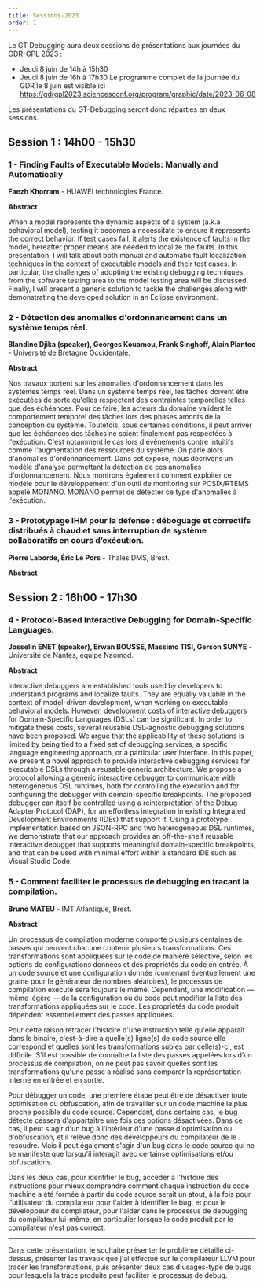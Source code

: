 ```yaml
---
title: Sessions-2023
order: 1
---
```

Le GT Debugging aura deux sessions de présentations aux journées du GDR-GPL 2023 :
- Jeudi 8 juin de 14h à 15h30
- Jeudi 8 juin de 16h à 17h30
Le programme complet de la journée du GDR le 8 juin est visible ici https://gdrgpl2023.sciencesconf.org/program/graphic/date/2023-06-08

Les présentations du GT-Debugging seront donc réparties en deux sessions.

## Session 1 : 14h00 - 15h30

### 1 - Finding Faults of Executable Models: Manually and Automatically

**Faezh Khorram** - HUAWEI technologies France.

**Abstract**

When a model represents the dynamic aspects of a system (a.k.a behavioral model), testing it becomes a necessitate to ensure it represents the correct behavior. If test cases fail, it alerts the existence of faults in the model, hereafter proper means are needed to localize the faults. In this presentation, I will talk about both manual and automatic fault localization techniques in the context of executable models and their test cases. In particular, the challenges of adopting the existing debugging techniques from the software testing area to the model testing area will be discussed. Finally, I will present a generic solution to tackle the challenges along with demonstrating the developed solution in an Eclipse environment.


### 2 - Détection des anomalies d'ordonnancement dans un système temps réel.

**Blandine Djika (speaker), Georges Kouamou, Frank Singhoff, Alain Plantec** - Université de Bretagne Occidentale.

**Abstract**

Nos travaux portent sur les anomalies d'ordonnancement dans les systèmes temps réel. Dans un système temps réel, les tâches doivent être exécutées de sorte qu'elles respectent des contraintes temporelles telles que des échéances. Pour ce faire, les acteurs du domaine valident le comportement temporel des tâches lors des phases amonts de la conception du système. Toutefois, sous certaines conditions, il peut arriver que les échéances des tâches ne soient finalement pas respectées à l'exécution. C'est notamment le cas lors d'évènements contre intuitifs comme l'augmentation des ressources du système. On parle alors d'anomalies d'ordonnancement. Dans cet exposé, nous décrivons un modèle d'analyse permettant  la détection de ces anomalies d'ordonnancement. Nous montrons également comment exploiter ce modèle pour le développement d'un outil de monitoring sur POSIX/RTEMS appelé MONANO. MONANO permet de détecter ce type d'anomalies à l'exécution.

### 3 - Prototypage IHM pour la défense : déboguage et correctifs distribués à chaud et sans interruption de système collaboratifs en cours d’exécution.

**Pierre Laborde, Éric Le Pors** - Thales DMS, Brest.

**Abstract**

## Session 2 : 16h00 - 17h30

### 4 - Protocol-Based Interactive Debugging for Domain-Specific Languages.

**Josselin ENET (speaker), Erwan BOUSSE, Massimo TISI, Gerson SUNYE** - Université de Nantes, équipe Naomod.

**Abstract**

Interactive debuggers are established tools used by developers to understand programs and localize faults.
They are equally valuable in the context of model-driven development, when working on executable behavioral models.
However, development costs of interactive debuggers for Domain-Specific Languages (DSLs) can be significant. In order to mitigate these costs, several reusable DSL-agnostic debugging solutions have been proposed.
We argue that the applicability of these solutions is limited by being tied to a fixed set of debugging services, a specific language engineering approach, or a particular user interface.
In this paper, we present a novel approach to provide interactive debugging services for executable DSLs through a reusable generic architecture.
We propose a protocol allowing a generic interactive debugger to communicate with heterogeneous DSL runtimes, both for controlling the execution and for configuring the debugger with domain-specific breakpoints.
The proposed debugger can itself be controlled using a reinterpretation of the Debug Adapter Protocol (DAP), for an effortless integration in existing Integrated Development Environments (IDEs) that support it.
Using a prototype implementation based on JSON-RPC and two heterogeneous DSL runtimes, we demonstrate that our approach provides an off-the-shelf reusable interactive debugger that supports meaningful domain-specific breakpoints, and that can be used with minimal effort within a standard IDE such as Visual Studio Code.


### 5 - Comment faciliter le processus de debugging en tracant la compilation.

**Bruno MATEU** - IMT Atlantique, Brest.

**Abstract**

Un processus de compilation moderne comporte plusieurs centaines de passes qui
peuvent chacune contenir plusieurs transformations. Ces transformations sont
appliquées sur le code de manière sélective, selon les options de configurations
données et des propriétés du code en entrée. À un code source et une
configuration donnée (contenant éventuellement une graine pour le générateur de
nombres aléatoires), le processus de compilation exécuté sera toujours le même.
Cependant, une modification — même légère — de la configuration ou du code peut
modifier la liste des transformations appliquées sur le code. Les
propriétés du code produit dépendent essentiellement des passes appliquées.

Pour cette raison retracer l'histoire d'une instruction telle qu'elle apparaît
dans le binaire, c'est-à-dire à quelle(s) ligne(s) de code source elle
correspond et quelles sont les transformations subies par celle(s)-ci, est
difficile. S'il est possible de connaître la liste des passes appelées lors d'un
processus de compilation, on ne peut pas savoir quelles sont les transformations
qu'une passe a réalisé sans comparer la représentation interne en entrée et
en sortie.


Pour débugger un code, une première étape peut être de désactiver toute optimisation
ou obfuscation, afin de travailler sur un code machine le plus proche possible du
code source. Cependant, dans certains cas, le bug détecté cessera d'appartaitre une
fois ces options désactivées. Dans ce cas, il peut s'agir d'un bug à l'intérieur d'une
passe d'optimisation ou d'obfuscation, et il relève donc des développeurs du compilateur
de le résoudre. Mais il peut également s'agir d'un bug dans le code source qui ne se
manifeste que lorsqu'il interagit avec certainse optimisations et/ou obfuscations.

Dans les deux cas, pour identifier le bug, accéder à l'histoire des instructions
pour mieux comprendre comment chaque instruction du code machine a été formée à partir
du code source serait un atout, à la fois pour l'utilisateur du compilateur pour l'aider
à identifier le bug, et pour le développeur du compilateur, pour l'aider dans le processus
de debugging du compilateur lui-même, en particulier lorsque le code produit par le compilateur
n'est pas correct.

---

Dans cette présentation, je souhaite présenter le problème détaillé ci-dessus, présenter
les travaux que j'ai effectué sur le compilateur LLVM pour tracer les transformations,
puis présenter deux cas d'usages-type de bugs pour lesquels la trace produite peut faciliter
le processus de debug.
